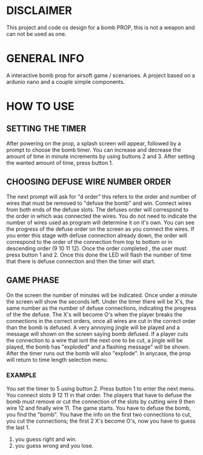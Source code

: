 
# DISCLAIMER
This project and code os design for a bomb PROP, this is not a weapon and can not be used as one.

# GENERAL INFO
A interactive bomb prop for airsoft game / scenarioes. A project based on a ardunio nano and a couple simple components.

# HOW TO USE
## SETTING THE TIMER
After powering on the prop, a splash screen will appear, followed by a prompt to choose the bomb timer.
You can increase and decrease the amount of time in minute increments by using buttons 2 and 3.
After setting the wanted amount of time, press button 1.

## CHOOSING DEFUSE WIRE NUMBER ORDER
The next prompt will ask for "d order" this refers to the order and number of wires that must be removed to "defuse the bomb" and win.
Connect wires from both ends of the defuse slots. The defuses order will correspond to the order in which was connected the wires.
You do not need to indicate the number of wires used as program will determine it on it's own.
You can see the progress of the defuse order on the screen as you connect the wires.
If you enter this stage with defuse connection already down, the order will correspond to the order of the connection from top to bottom or in descending order (9 10 11 12).
Once the order completed , the user must press button 1 and 2. Once this done the LED will flash the number of time that there is defuse connection and then the timer will start.

## GAME PHASE
On the screen the number of minutes will be indicated. Once under a minute the screen will show the seconds left.
Under the timer there will be X's, the same number as the number of defuse connections, indicating the progress of the the defuse.
The X's will become O's when the player breaks the connections in the correct orders, once all wires are cut in the correct order than the bomb is defused.
A very annoying jingle will be played and a message will shown on the screen saying bomb defused.
If a player cuts the connection to a wire that isnt the next one to be cut, a jingle will be played, the bomb has "exploded" and a flashing message" will be shown.
After the timer runs out the bomb will also "explode".
In anycase, the prop will return to time length selection menu.

### EXAMPLE
You set the timer to 5 using button 2.
Press button 1 to enter the next menu.
You connect slots 9 12 11 in that order. The players that have to defuse the bomb must remove or cut the connection of the slots by cutting wire 9 then wire 12 and finally wire 11.
The game starts.
You have to defuse the bomb, you find the "bomb". You have the info on the first two connections to cut, you cut the connections; the first 2  X's become O's, now you have to guess the last 1.
1. you guess right and win.
2. you guess wrong and you lose.

